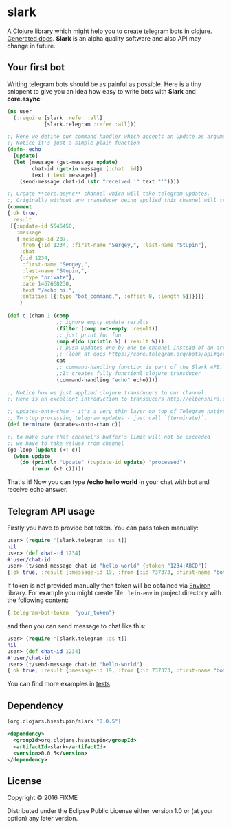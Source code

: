 # slark

A Clojure library which might help you to create telegram bots in clojure. [Generated docs](http://hsestupin.github.io/slark/). **Slark** is an alpha quality software and also API may change in future.

## Your first bot 

Writing telegram bots should be as painful as possible. 
Here is a tiny snippent to give you an idea how easy to write bots with **Slark** and **core.async**:

```clojure
(ns user
  (:require [slark :refer :all]
            [slark.telegram :refer :all]))

;; Here we define our command handler which accepts an Update as argument. 
;; Notice it's just a simple plain function
(defn- echo
  [update]
  (let [message (get-message update)
        chat-id (get-in message [:chat :id])
        text (:text message)]
    (send-message chat-id (str "received '" text "'"))))

;; Create **core.async** channel which will take telegram updates. 
;; Originally without any transducer being applied this channel will transmit update batches like:
(comment
{:ok true,
 :result
 [{:update-id 5546450,
   :message
   {:message-id 207,
    :from {:id 1234, :first-name "Sergey,", :last-name "Stupin"},
    :chat
    {:id 1234,
     :first-name "Sergey,",
     :last-name "Stupin,",
     :type "private"},
    :date 1467668230,
    :text "/echo hi,",
    :entities [{:type "bot_command,", :offset 0, :length 5}]}}]}
    )
    
(def c (chan 1 (comp 
				;; ignore empty update results
                (filter (comp not-empty :result))
				;; just print for fun
                (map #(do (println %) (:result %)))
				;; push updates one by one to channel instead of an array
				;; (look at docs https://core.telegram.org/bots/api#getupdates)
                cat
				;; command-handling function is part of the Slark API. 
				;;It creates fully functionl clojure transducer
                (command-handling "echo" echo))))
				
;; Notice how we just applied clojure transducers to our channel. 
;; Here is an excellent introduction to transducers http://elbenshira.com/blog/understanding-transducers/ 

;; updates-onto-chan - it's a very thin layer on top of Telegram native API.
;; To stop processing telegram updates - just call `(terminate)`.
(def terminate (updates-onto-chan c))

;; to make sure that channel's buffer's limit will not be exceeded 
;; we have to take values from channel 
(go-loop [update (<! c)]
  (when update
    (do (println "Update" (:update-id update) "processed")
        (recur (<! c)))))
```
That's it! Now you can type **/echo hello world** in your chat with bot and receive echo answer.

## Telegram API usage

Firstly you have to provide bot token. You can pass token manually:

```clojure
user> (require '[slark.telegram :as t])
nil
user> (def chat-id 1234)
#'user/chat-id
user> (t/send-message chat-id "hello-world" {:token "1234:ABCD"})
{:ok true, :result {:message-id 19, :from {:id 737373, :first-name "bot-name", :username "some_bot_name"}, :chat {:id 1234, :first-name "Sergey", :last-name "Stupin", :type "private"}, :date 1465858266, :text "hello-world"}}
```

If token is not provided manually then token will be obtained via [Environ](https://github.com/weavejester/environ) library. For example you might create file `.lein-env` in project directory with the following content:

```clojure
{:telegram-bot-token  "your_token"}
```

and then you can send message to chat like this:

```clojure
user> (require '[slark.telegram :as t])
nil
user> (def chat-id 1234)
#'user/chat-id
user> (t/send-message chat-id "hello-world")
{:ok true, :result {:message-id 19, :from {:id 737373, :first-name "bot-name", :username "some_bot_name"}, :chat {:id 1234, :first-name "Sergey", :last-name "Stupin", :type "private"}, :date 1465858266, :text "hello-world"}}
```

You can find more examples in [tests](https://github.com/hsestupin/slark/blob/master/test/slark/telegram_test.clj).

## Dependency

```clojure
[org.clojars.hsestupin/slark "0.0.5"]
```

```xml
<dependency>
  <groupId>org.clojars.hsestupin</groupId>
  <artifactId>slark</artifactId>
  <version>0.0.5</version>
</dependency>
```

## License

Copyright © 2016 FIXME

Distributed under the Eclipse Public License either version 1.0 or (at
your option) any later version.
